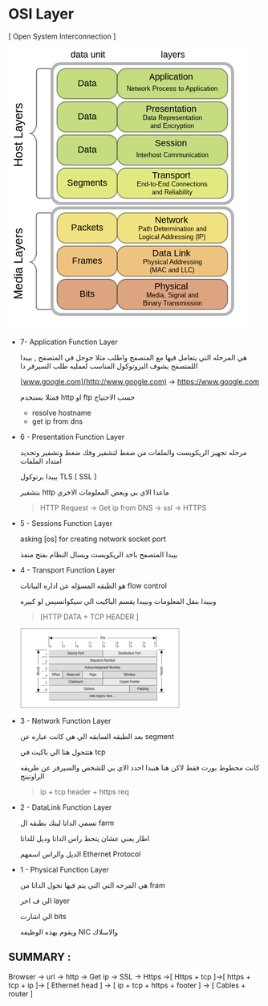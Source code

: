 # OSI Layer

[ Open System Interconnection ]

![daw7e0lj.bmp](Cyber%20Security%20369db91137f44179916e0f47855d6dd7/daw7e0lj.bmp)

- 7- Application Function Layer
    
    هي المرحله التي يتعامل فيها مع المتصفح واطلب مثلا جوجل في المتصفح , بيبدا اللمتصفح يشوف البروتوكول المناسب لعمليه طلب السيرفر دا 
    
    [www.google.com](http://www.google.com) → https://www.google.com
    
    فمثلا بستخدم http او ftp حسب الاحتياج 
    
    - resolve hostname
    - get ip from dns
    
     
    
- 6 - Presentation Function Layer
    
    مرحله تجهيز الريكويست والملفات من ضغط لتشفير وفك ضغط وتشفير وتحديد امتداد الملفات 
    
    بيبدا برتوكول TLS [ SSL ]
    
    بتشفير http ماعدا الاي بي وبعض المعلومات الاخري 
    
    > HTTP Request → Get ip from DNS → ssl → HTTPS
    > 
- 5 - Sessions Function Layer
    
    asking [os] for creating network socket port 
    
    بيبدا المتصفح باخد الريكويست ويسال النظام بفتح منفذ 
    
- 4 - Transport Function Layer
    
    هو الطبقه المسؤله عن اداره البيانات flow control 
    
    وبيبدا بنقل المعلومات وبيبدا يقسم الباكيت الي سيكوانسيس لو كبيره 
    
    > [HTTP DATA + TCP HEADER ]
    > 
    
    ![Untitled](Cyber%20Security%20369db91137f44179916e0f47855d6dd7/Untitled%201.png)
    
- 3 - Network Function Layer
    
    بعد الطبقه السابقه الي هي كانت عباره عن segment 
    
    هتتحول هنا الي باكيت في tcp 
    
    كانت محطوط بورت فقط لاكن هنا هنبدا احدد الاي بي للشخص والسيرفر عن طريقه الراوتينج 
    
    > ip + tcp header + https req
    > 
- 2 - DataLink Function Layer
    
    تسمي الداتا لينك بطبقه ال farm 
    
    اطار يعني عشان يتحط راس الداتا وديل للداتا 
    
    الديل والراس اسمهم Ethernet Protocol
    
- 1 - Physical Function Layer
    
    هي المرحه التي التي يتم فيها تحول الداتا من fram 
    
    الي ف اخر layer 
    
    الي اشارت bits 
    
    ويقوم بهذه الوظيفه NIC والاسلاك 
    

## SUMMARY :

Browser → url → http → Get ip → SSL → Https →[ Https + tcp ]→[ https + tcp + ip ]→ [ Ethernet head  ] → [ ip + tcp + https + footer ] → [ Cables + router ] 